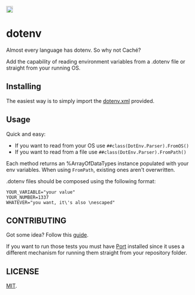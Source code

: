 <p>
    <img src="https://img.shields.io/badge/Port-enabled-green.svg" height="18">
</p>

# dotenv

Almost every language has dotenv. So why not Caché?

Add the capability of reading environment variables from a .dotenv file or straight from your running OS.

## Installing

The easiest way is to simply import the [dotenv.xml](https://github.com/rfns/dotenv/blob/master/dotenv.xml) provided.

## Usage

Quick and easy:

* If you want to read from your OS use `##class(DotEnv.Parser).FromOS()`
* If you want to read from a file use `##class(DotEnv.Parser).FromPath()`

Each method returns an %ArrayOfDataTypes instance populated with your env variables. When using `FromPath`, existing ones aren't overwritten.

.dotenv files should be composed using the following format:

```
YOUR_VARIABLE="your value"
YOUR_NUMBER=1337
WHATEVER="you want, it\'s also \nescaped"
```

## CONTRIBUTING

Got some idea? Follow this [guide](https://github.com/rfns/dotenv/blob/master/CONTRIBUTING.md).

If you want to run those tests you must have [Port](https://github.com/rfns/port) installed since it uses a different mechanism for running them straight from your repository folder.

## LICENSE

[MIT](https://github.com/rfns/dotenv/blob/master/LICENSE).
